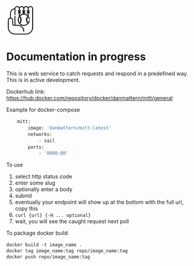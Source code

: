 <img src="resources/images/mitt.svg" alt="mitt" width="75">

# Documentation in progress
This is a web service to catch requests and respond in a predefined way. This is in active development.

Dockerhub link: https://hub.docker.com/repository/docker/danmattern/mitt/general

Example for docker-compose

```dockerfile
    mitt:
        image: 'danmattern/mitt:latest'
        networks:
            - sail
        ports:
            - '8080:80'
```

To use
1. select http status code
2. enter some slug
3. optionally enter a body
4. submit
5. eventually your endpoint will show up at the bottom with the full url, copy this
6. `curl {url} {-H ... optional}`
7. wait, you will see the caught request next poll

To package docker build

```shell
docker build -t image_name .
docker tag image_name:tag repo/image_name:tag
docker push repo/image_name:tag
```
